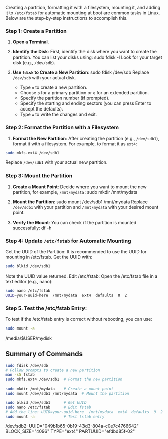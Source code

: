 
Creating a partition, formatting it with a filesystem, mounting it, and adding it to `/etc/fstab` for automatic mounting at boot are common tasks in Linux. Below are the step-by-step instructions to accomplish this. 
 
### Step 1: Create a Partition 
 
1. **Open a Terminal**. 
2. **Identify the Disk**: First, identify the disk where you want to create the partition. You can list your disks using:
sudo fdisk -l
Look for your target disk (e.g., `/dev/sdb`). 
 
3. **Use `fdisk` to Create a New Partition**:
sudo fdisk /dev/sdb
Replace `/dev/sdb` with your actual disk. 
 
   - Type `n` to create a new partition. 
   - Choose `p` for a primary partition or `e` for an extended partition. 
   - Specify the partition number (if prompted). 
   - Specify the starting and ending sectors (you can press Enter to accept the defaults). 
   - Type `w` to write the changes and exit. 
 
### Step 2: Format the Partition with a Filesystem 
 
1. **Format the New Partition**: After creating the partition (e.g., `/dev/sdb1`), format it with a filesystem. For example, to format it as `ext4`:
```bash
sudo mkfs.ext4 /dev/sdb1
```
Replace `/dev/sdb1` with your actual new partition. 
 
### Step 3: Mount the Partition 
 
1. **Create a Mount Point**: Decide where you want to mount the new partition, for example, `/mnt/mydata`:
sudo mkdir /mnt/mydata
2. **Mount the Partition**:
sudo mount /dev/sdb1 /mnt/mydata
Replace `/dev/sdb1` with your partition and `/mnt/mydata` with your desired mount point. 
 
3. **Verify the Mount**: You can check if the partition is mounted successfully:
df -h
### Step 4: Update `/etc/fstab` for Automatic Mounting 
Get the UUID of the Partition: It is recommended to use the UUID for mounting in /etc/fstab. Get the UUID with:
```bash
sudo blkid /dev/sdb1
```
Note the UUID value returned.
Edit /etc/fstab: Open the /etc/fstab file in a text editor (e.g., nano):
```bash
sudo nano /etc/fstab
UUID=your-uuid-here  /mnt/mydata  ext4  defaults  0  2
```

### Step 5. Test the /etc/fstab Entry: 
To test if the /etc/fstab entry is correct without rebooting, you can use:
```bash
sudo mount -a
```
/media/$USER/mydisk

## Summary of Commands

```bash
sudo fdisk /dev/sdb
# Follow prompts to create a new partition
man -s5 fstab
sudo mkfs.ext4 /dev/sdb1  # Format the new partition

sudo mkdir /mnt/mydata    # Create a mount point
sudo mount /dev/sdb1 /mnt/mydata  # Mount the partition

sudo blkid /dev/sdb1      # Get UUID
sudo nano /etc/fstab      # Edit fstab
# Add the line: UUID=your-uuid-here  /mnt/mydata  ext4  defaults  0  2
sudo mount -a             # Test fstab entry
```


/dev/sdb2: UUID="049b1b65-0b19-43d3-804a-c0e7c4766642" BLOCK_SIZE="4096" TYPE="ext4" PARTUUID="efdbd85f-02"